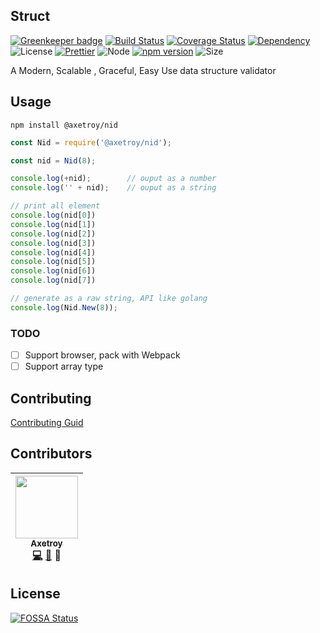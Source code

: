 ## Struct

[![Greenkeeper badge](https://badges.greenkeeper.io/axetroy/nid.js.svg)](https://greenkeeper.io/)
[![Build Status](https://travis-ci.org/axetroy/nid.js.svg?branch=master)](https://travis-ci.org/axetroy/nid.js)
[![Coverage Status](https://coveralls.io/repos/github/axetroy/nid.js/badge.svg?branch=master)](https://coveralls.io/github/axetroy/nid.js?branch=master)
[![Dependency](https://david-dm.org/axetroy/nid.svg)](https://david-dm.org/axetroy/nid)
![License](https://img.shields.io/badge/license-Apache-green.svg)
[![Prettier](https://img.shields.io/badge/Code%20Style-Prettier-green.svg)](https://github.com/prettier/prettier)
![Node](https://img.shields.io/badge/node-%3E=6.0-blue.svg?style=flat-square)
[![npm version](https://badge.fury.io/js/%40axetroy%2Fstruct.svg)](https://badge.fury.io/js/%40axetroy%2Fstruct)
![Size](https://github-size-badge.herokuapp.com/axetroy/nid.js.svg)

A Modern, Scalable , Graceful, Easy Use data structure validator

## Usage

```npm
npm install @axetroy/nid
```

```javascript
const Nid = require('@axetroy/nid');

const nid = Nid(8);

console.log(+nid);        // ouput as a number
console.log('' + nid);    // ouput as a string

// print all element
console.log(nid[0])
console.log(nid[1])
console.log(nid[2])
console.log(nid[3])
console.log(nid[4])
console.log(nid[5])
console.log(nid[6])
console.log(nid[7])

// generate as a raw string, API like golang
console.log(Nid.New(8));
```

### TODO

- [ ] Support browser, pack with Webpack
- [ ] Support array type

## Contributing

[Contributing Guid](https://github.com/axetroy/nid.js/blob/master/CONTRIBUTING.md)

## Contributors

<!-- ALL-CONTRIBUTORS-LIST:START - Do not remove or modify this section -->
| [<img src="https://avatars1.githubusercontent.com/u/9758711?v=3" width="100px;"/><br /><sub>Axetroy</sub>](http://axetroy.github.io)<br />[💻](https://github.com/axetroy/nid.js/commits?author=axetroy) [🐛](https://github.com/axetroy/nid.js/issues?q=author%3Aaxetroy) 🎨 |
| :---: |
<!-- ALL-CONTRIBUTORS-LIST:END -->

## License

[![FOSSA Status](https://app.fossa.io/api/projects/git%2Bgithub.com%2Faxetroy%2Fnid.js.svg?type=large)](https://app.fossa.io/projects/git%2Bgithub.com%2Faxetroy%2Fnid.js?ref=badge_large)
